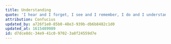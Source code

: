 ```yaml
---
title: Understanding
quote: 'I hear and I forget, I see and I remember, I do and I understand.'
attribution: Confucius
updated_by: a726f1e0-85b0-48e3-939b-db6b8482c1d0
updated_at: 1615489989
id: d7dce8dc-34e9-41c0-9702-3a8f24559d7e
---
```

